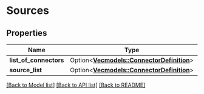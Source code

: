 # Sources

## Properties

Name | Type | Description | Notes
------------ | ------------- | ------------- | -------------
**list_of_connectors** | Option<[**Vec<models::ConnectorDefinition>**](ConnectorDefinition.md)> |  | [optional]
**source_list** | Option<[**Vec<models::ConnectorDefinition>**](ConnectorDefinition.md)> |  | [optional]

[[Back to Model list]](../README.md#documentation-for-models) [[Back to API list]](../README.md#documentation-for-api-endpoints) [[Back to README]](../README.md)


